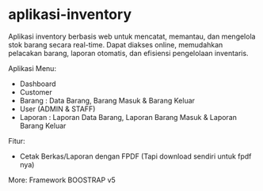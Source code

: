 # aplikasi-inventory
Aplikasi inventory berbasis web untuk mencatat, memantau, dan mengelola stok barang secara real-time. Dapat diakses online, memudahkan pelacakan barang, laporan otomatis, dan efisiensi pengelolaan inventaris.

Aplikasi Menu:
- Dashboard
- Customer
- Barang : Data Barang, Barang Masuk & Barang Keluar
- User (ADMIN & STAFF)
- Laporan : Laporan Data Barang, Laporan Barang Masuk & Laporan Barang Keluar

Fitur:
- Cetak Berkas/Laporan dengan FPDF (Tapi download sendiri untuk fpdf nya)

More: Framework BOOSTRAP v5
